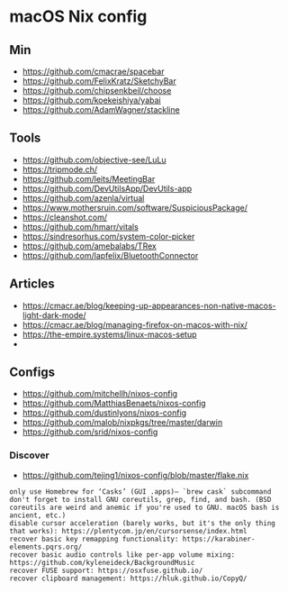 # macOS Nix config

## Min

- https://github.com/cmacrae/spacebar
- https://github.com/FelixKratz/SketchyBar
- https://github.com/chipsenkbeil/choose
- https://github.com/koekeishiya/yabai
- https://github.com/AdamWagner/stackline

## Tools

- https://github.com/objective-see/LuLu
- https://tripmode.ch/
- https://github.com/leits/MeetingBar
- https://github.com/DevUtilsApp/DevUtils-app
- https://github.com/azenla/virtual
- https://www.mothersruin.com/software/SuspiciousPackage/
- https://cleanshot.com/
- https://github.com/hmarr/vitals
- https://sindresorhus.com/system-color-picker
- https://github.com/amebalabs/TRex
- https://github.com/lapfelix/BluetoothConnector

## Articles

- https://cmacr.ae/blog/keeping-up-appearances-non-native-macos-light-dark-mode/
- https://cmacr.ae/blog/managing-firefox-on-macos-with-nix/
- https://the-empire.systems/linux-macos-setup
- 

## Configs

- https://github.com/mitchellh/nixos-config
- https://github.com/MatthiasBenaets/nixos-config
- https://github.com/dustinlyons/nixos-config
- https://github.com/malob/nixpkgs/tree/master/darwin
- https://github.com/srid/nixos-config

### Discover

- https://github.com/tejing1/nixos-config/blob/master/flake.nix

```text
only use Homebrew for ‘Casks’ (GUI .apps)— `brew cask` subcommand
don't forget to install GNU coreutils, grep, find, and bash. (BSD coreutils are weird and anemic if you're used to GNU. macOS bash is ancient, etc.)
disable cursor acceleration (barely works, but it's the only thing that works): https://plentycom.jp/en/cursorsense/index.html
recover basic key remapping functionality: https://karabiner-elements.pqrs.org/
recover basic audio controls like per-app volume mixing: https://github.com/kyleneideck/BackgroundMusic
recover FUSE support: https://osxfuse.github.io/
recover clipboard management: https://hluk.github.io/CopyQ/

```
